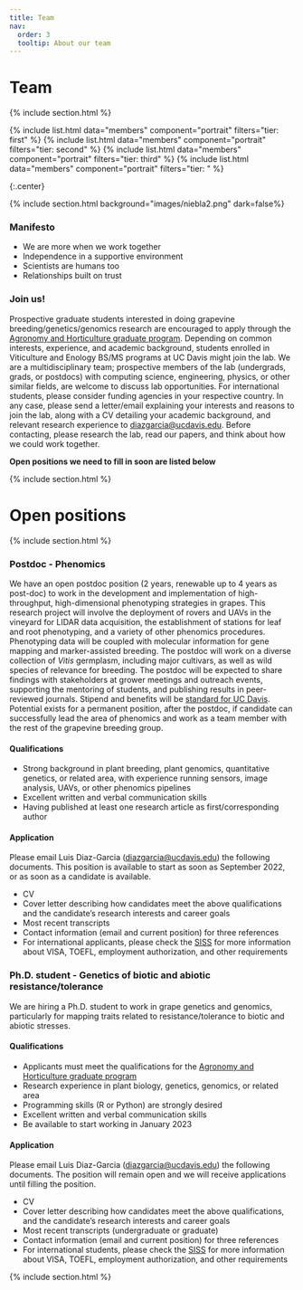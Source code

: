 ```yaml
---
title: Team
nav:
  order: 3
  tooltip: About our team
---
```


# <i class="fas fa-users"></i>Team

{% include section.html %}

{% include list.html data="members" component="portrait" filters="tier: first" %}
{% include list.html data="members" component="portrait" filters="tier: second" %}
{% include list.html data="members" component="portrait" filters="tier: third" %}
{% include list.html data="members" component="portrait" filters="tier: " %}


{:.center}

{% include section.html background="images/niebla2.png" dark=false%}

### Manifesto

 - We are more when we work together 
 - Independence in a supportive environment 
 - Scientists are humans too
 - Relationships built on trust


### Join us!
Prospective graduate students interested in doing grapevine breeding/genetics/genomics research are encouraged to apply through the [Agronomy and Horticulture graduate program](https://ggha.ucdavis.edu). Depending on common interests, experience, and academic background, students enrolled in Viticulture and Enology BS/MS programs at UC Davis might join the lab. We are a multidisciplinary team; prospective members of the lab (undergrads, grads, or postdocs) with computing science, engineering, physics, or other similar fields, are welcome to discuss lab opportunities. For international students, please consider funding agencies in your respective country. In any case, please send a letter/email explaining your interests and reasons to join the lab, along with a CV detailing your academic background, and relevant research experience to diazgarcia@ucdavis.edu. Before contacting, please research the lab, read our papers, and think about how we could work together. 

**Open positions we need to fill in soon are listed below**

{% include section.html %}

# Open positions

{% include section.html %}

### Postdoc - Phenomics

We have an open postdoc position (2 years, renewable up to 4 years as post-doc) to work in the development and implementation of high-throughput, high-dimensional phenotyping strategies in grapes. This research project will involve the deployment of rovers and UAVs in the vineyard for LIDAR data acquisition, the establishment of stations for leaf and root phenotyping, and a variety of other phenomics procedures. Phenotyping data will be coupled with molecular information for gene mapping and marker-assisted breeding. The postdoc will work on a diverse collection of *Vitis* germplasm, including major cultivars, as well as wild species of relevance for breeding. The postdoc will be expected to share findings with stakeholders at grower meetings and outreach events, supporting the mentoring of students, and publishing results in peer-reviewed journals. Stipend and benefits will be [standard for UC Davis](https://gradstudies.ucdavis.edu/understanding-your-student-salary). Potential exists for a permanent position, after the postdoc, if candidate can successfully lead the area of phenomics and work as a team member with the rest of the grapevine breeding group.

#### Qualifications
 
 - Strong background in plant breeding, plant genomics, quantitative genetics, or related area, with experience running sensors, image analysis, UAVs, or other phenomics pipelines
 - Excellent written and verbal communication skills
 - Having published at least one research article as first/corresponding author

#### Application

Please email Luis Diaz-Garcia (diazgarcia@ucdavis.edu) the following documents. This position is available to start as soon as September 2022, or as soon as a candidate is available.

 - CV
 - Cover letter describing how candidates meet the above qualifications and the candidate’s research interests and career goals
 - Most recent transcripts
 - Contact information (email and current position) for three references
 - For international applicants, please check the [SISS](https://siss.ucdavis.edu) for more information about VISA, TOEFL, employment authorization, and other requirements

### Ph.D. student - Genetics of biotic and abiotic resistance/tolerance

We are hiring a Ph.D. student to work in grape genetics and genomics, particularly for mapping traits related to resistance/tolerance to biotic and abiotic stresses. 

#### Qualifications
 
 - Applicants must meet the qualifications for the [Agronomy and Horticulture graduate program](https://ggha.ucdavis.edu)
 - Research experience in plant biology, genetics, genomics, or related area
 - Programming skills (R or Python) are strongly desired
 - Excellent written and verbal communication skills
 - Be available to start working in January 2023

#### Application

Please email Luis Diaz-Garcia (diazgarcia@ucdavis.edu) the following documents. The position will remain open and we will receive applications until filling the position.

 - CV
 - Cover letter describing how candidates meet the above qualifications, and the candidate’s research interests and career goals
 - Most recent transcripts (undergraduate or graduate)
 - Contact information (email and current position) for three references
 - For international students, please check the [SISS](https://siss.ucdavis.edu) for more information about VISA, TOEFL, employment authorization, and other requirements

{% include section.html %}